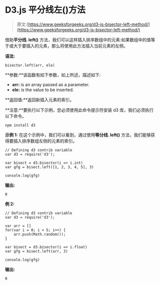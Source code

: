 # D3.js 平分线左()方法

> 原文:[https://www.geeksforgeeks.org/d3-js-bisector-left-method/](https://www.geeksforgeeks.org/d3-js-bisector-left-method/)

借助**平分线. left()** 方法，我们可以这样插入排序数组中的元素:如果数组中的值等于或大于要插入的元素，那么将使用此方法插入当前元素的左侧。

**语法:**

```
bisector.left(arr, ele)
```

**参数:**该函数有如下参数，如上所述，描述如下:

*   **arr:** is an array passed as a parameter.
*   **ele:** is the value to be inserted.

**返回值:**返回新插入元素的索引。

**注意:**要执行以下示例，您必须使用此命令提示符安装 d3 库，我们必须执行以下命令。

```
npm install d3
```

**示例 1:** 在这个示例中，我们可以看到，通过使用**等分线. left()** 方法，我们能够获得要插入排序数组左侧的元素的索引。

```
// Defining d3 contrib variable  
var d3 = require('d3');

var bisect = d3.bisector(i => i.int)
var gfg = bisect.left([1, 2, 3, 4, 5], 3)

console.log(gfg)
```

**输出:**

```
0
```

**例 2:**

```
// Defining d3 contrib variable  
var d3 = require('d3');

var arr = []
for(var i = 0; i < 5; i++) {
    arr.push(Math.random());
}

var bisect = d3.bisector(i => i.float)
var gfg = bisect.left(arr, 3)

console.log(gfg)
```

**输出:**

```
0

```